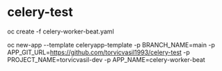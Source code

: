 # celery-test

oc create -f celery-worker-beat.yaml

oc new-app --template celeryapp-template -p BRANCH_NAME=main -p APP_GIT_URL=https://github.com/torvicvasil1993/celery-test -p PROJECT_NAME=torvicvasil-dev -p APP_NAME=celery-worker-beat


